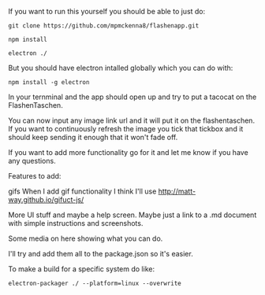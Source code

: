 If you want to run this yourself you should be able to just do:

    git clone https://github.com/mpmckenna8/flashenapp.git

    npm install

    electron ./

But you should have electron intalled globally which you can do with:

    npm install -g electron



In your ternminal and the app should open up and try to put a tacocat on the
FlashenTaschen.


You can now input any image link url and it will put it on the flashentaschen.
If you want to continuously refresh the image you tick that tickbox and it should
keep sending it enough that it won't fade off.


If you want to add more functionality go for it and let me know if you have any
questions.  

Features to add:

gifs
When I add gif functionality I think I'll use http://matt-way.github.io/gifuct-js/


More UI stuff and maybe a help screen. Maybe just a link to a .md document with simple instructions and screenshots.


Some media on here showing what you can do.


I'll try and add them all to the package.json so it's easier.


To make a build for a specific system do like:

    electron-packager ./ --platform=linux --overwrite
